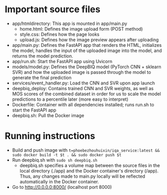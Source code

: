 # Important source files
* app/htmldirectory: This app is mounted in app/main.py
    * home.html: Defines the image upload form (POST method)
    * style.css: Defines how the page looks
    * upload.js: Defines how the image preview appears after uploading
* app/main.py: Defines the FastAPI app that renders the HTML, initializes the model, handles the input of the uploaded image into the model, and returns the model prediction. 
* app/run.sh: Start the FastAPI app using Uvicorn
* models/model.py: Defines the DeepBIQ model (PyTorch CNN + sklearn SVR) and how the uploaded image is passed through the model to generate the final prediction
* services/event_handler.py: Load the CNN and SVR upon app launch
* deepbiq_deploy: Contains trained CNN and SVR weights, as well as MOS scores of the combined dataset in order for us to scale the model predictions to a percentile later (more easy to interpret)
* Dockerfile: Container with all dependencies installed; runs run.sh to start the FastAPI app
* deepbiq.sh: Pull the Docker image

# Running instructions
* Build and push image with `t=phoebezhouhuixin/iqa_service:latest && sudo docker build -t $t . && sudo docker push $t`
* Run deepbiq.sh with `sudo sh deepbiq.sh`
    * deepbiq.sh specifies a volume map between the source files in the local directory (./app) and the Docker container's directory (/app). Thus, any changes made to main.py locally will be reflected automatically in the Docker container.
* Go to http://0.0.0.0:8000/ (localhost port 8000)
